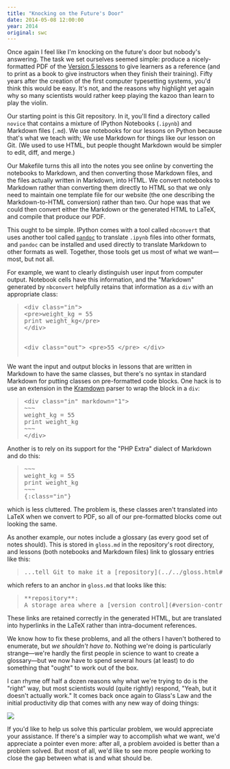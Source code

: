 ```yaml
---
title: "Knocking on the Future's Door"
date: 2014-05-08 12:00:00
year: 2014
original: swc
---
```

<p>
  Once again I feel like I'm knocking on the future's door but nobody's answering.
  The task we set ourselves seemed simple:
  produce a nicely-formatted PDF of the <a href="{{site.baseurl}}/lessons/">Version 5 lessons</a>
  to give learners as a reference
  (and to print as a book to give instructors when they finish their training).
  Fifty years after the creation of the first computer typesetting systems,
  you'd think this would be easy.
  It's not,
  and the reasons why highlight yet again
  why so many scientists would rather
  keep playing the kazoo
  than learn to play the violin.
</p>
<p>
  Our starting point is this Git repository.
  In it,
  you'll find a directory called <code>novice</code> that contains
  a mixture of IPython Notebooks (<code>.ipynb</code>) and Markdown files (<code>.md</code>).
  We use notebooks for our lessons on Python because that's what we teach with;
  We use Markdown for things like our lesson on Git.
  (We used to use HTML, but people thought Markdown would be simpler to edit, diff, and merge.)
</p>
<p>
  Our Makefile turns this all into the notes you see online by converting the notebooks to Markdown,
  and then converting those Markdown files,
  and the files actually written in Markdown,
  into HTML.
  We convert notebooks to Markdown rather than converting them directly to HTML
  so that we only need to maintain one template file for our website
  (the one describing the Markdown-to-HTML conversion) rather than two.
  Our hope was that we could then convert either the Markdown or the generated HTML to LaTeX,
  and compile that produce our PDF.
</p>
<p>
  This ought to be simple.
  IPython comes with a tool called <code>nbconvert</code>
  that uses another tool called <a href="http://johnmacfarlane.net/pandoc/"><code>pandoc</code></a>
  to translate <code>.ipynb</code> files into other formats,
  and <code>pandoc</code> can be installed and used directly
  to translate Markdown to other formats as well.
  Together,
  those tools get us most of what we want&mdash;most, but not all.
</p>
<p>
  For example,
  we want to clearly distinguish user input from computer output.
  Notebook cells have this information,
  and the "Markdown" generated by <code>nbconvert</code> helpfully retains that information
  as a <code>div</code> with an appropriate class:
</p>
<blockquote><pre>
&lt;div class="in"&gt;
&lt;pre&gt;weight_kg = 55
print weight_kg&lt;/pre&gt;
&lt;/div&gt;

&lt;div class="out"&gt;
&lt;pre&gt;55
&lt;/pre&gt;
&lt;/div&gt;
</pre></blockquote>
<p>
  We want the input and output blocks in lessons that are written in Markdown to have the same classes,
  but there's no syntax in standard Markdown for putting classes on pre-formatted code blocks.
  One hack is to use an extension in the <a href="http://kramdown.gettalong.org/">Kramdown</a> parser
  to wrap the block in a <code>div</code>:
</p>
<blockquote><pre>
&lt;div class="in" markdown="1"&gt;
~~~
weight_kg = 55
print weight_kg
~~~
&lt;/div&gt;
</pre></blockquote>
<p>
  Another is to rely on its support for the "PHP Extra" dialect of Markdown and do this:
</p>
<blockquote><pre>
~~~
weight_kg = 55
print weight_kg
~~~
{:class="in"}
</pre></blockquote>
<p>
  which is less cluttered.
  The problem is,
  these classes aren't translated into LaTeX when we convert to PDF,
  so all of our pre-formatted blocks come out looking the same.
</p>
<p>
  As another example,
  our notes include a glossary
  (as every good set of notes should).
  This is stored in <code>gloss.md</code> in the repository's root directory,
  and lessons (both notebooks and Markdown files)
  link to glossary entries like this:
</p>
<blockquote><pre>
...tell Git to make it a [repository](../../gloss.html#repository), which is...
</pre></blockquote>
<p>
  which refers to an anchor in <code>gloss.md</code> that looks like this:
</p>
<blockquote><pre>
**repository**: <a name="repository"></a>
A storage area where a [version control](#version-control) system...
</pre></blockquote>
<p>
  These links are retained correctly in the generated HTML,
  but are translated into hyperlinks in the LaTeX
  rather than intra-document references.
</p>
<p>
  We know how to fix these problems,
  and all the others I haven't bothered to enumerate,
  but <em>we shouldn't have to</em>.
  Nothing we're doing is particularly strange&mdash;we're hardly the first people
  in science to want to create a glossary&mdash;but we now have to spend several hours (at least)
  to do something that "ought" to work out of the box.
</p>
<p>
  I can rhyme off half a dozen reasons why what we're trying to do is the "right" way,
  but most scientists would (quite rightly) respond, "Yeah, but it doesn't actually work."
  It comes back once again to Glass's Law
  and the initial productivity dip that comes with any new way of doing things:
</p>
<p>
  <img src="{{site.github.url}}/files/2012/03/final.png" />
</p>
<p>
  If you'd like to help us solve this particular problem,
  we would appreciate your assistance.
  If there's a simpler way to accomplish what we want,
  we'd appreciate a pointer even more:
  after all,
  a problem avoided is better than a problem solved.
  But most of all,
  we'd like to see more people working to close the gap between what is and what should be.
</p>
